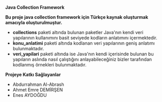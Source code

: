 **Java Collection Framework**

**Bu proje java collection framework için Türkçe kaynak oluşturmak amacıyla oluşturulmuştur.**

- **collections** paketi altında bulunan paketler Java'nın kendi veri yapılarının kullanımını basit seviyede kodların anlatımını içermektedir.
- **konu_anlatimi** paketi altında kodlanan veri yapılarının geniş anlatımı bulunmaktadır.
- **veri_yapilari** paketi altında ise Java'nın kendi içerisinde bulunan bu yapıların aslında nasıl çalıştığını anlayabileceğiniz bizler tarafından kodlanmış örnekleri bulunmaktadır.

**Projeye Katkı Sağlayanlar**
- Abdurrahman Al-Abrash
- Ahmet Emre DEMİRŞEN
- Enes AYDOĞDU